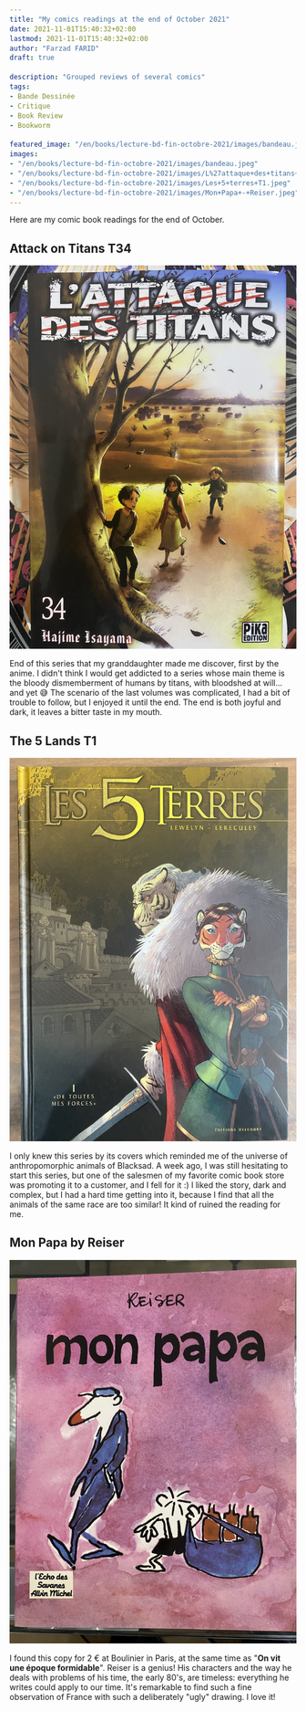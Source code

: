 ```yaml
---
title: "My comics readings at the end of October 2021"
date: 2021-11-01T15:40:32+02:00
lastmod: 2021-11-01T15:40:32+02:00
author: "Farzad FARID"
draft: true

description: "Grouped reviews of several comics"
tags:
- Bande Dessinée
- Critique
- Book Review
- Bookworm

featured_image: "/en/books/lecture-bd-fin-octobre-2021/images/bandeau.jpeg"
images: 
- "/en/books/lecture-bd-fin-octobre-2021/images/bandeau.jpeg"
- "/en/books/lecture-bd-fin-octobre-2021/images/L%27attaque+des+titans+T34.jpeg"
- "/en/books/lecture-bd-fin-octobre-2021/images/Les+5+terres+T1.jpeg"
- "/en/books/lecture-bd-fin-octobre-2021/images/Mon+Papa+-+Reiser.jpeg"
---
```


Here are my comic book readings for the end of October.

## Attack on Titans T34

![Attaque on titans](images/L'attaque%20des%20titans%20T34.jpeg)

End of this series that my granddaughter made me discover, first by the anime. I didn't think I would get addicted to a series whose main theme is the bloody dismemberment of humans by titans, with bloodshed at will... and yet :sweat_smile: The scenario of the last volumes was complicated, I had a bit of trouble to follow, but I enjoyed it until the end. The end is both joyful and dark, it leaves a bitter taste in my mouth.

## The 5 Lands T1

![Les 5 Terres](images/Les%205%20terres%20T1.jpeg)

I only knew this series by its covers which reminded me of the universe of anthropomorphic animals of Blacksad. A week ago, I was still hesitating to start this series, but one of the salesmen of my favorite comic book store was promoting it to a customer, and I fell for it :) I liked the story, dark and complex, but I had a hard time getting into it, because I find that all the animals of the same race are too similar! It kind of ruined the reading for me.

## Mon Papa by Reiser

![My Dad](images/Mon%20Papa%20-%20Reiser.jpeg)

I found this copy for 2 € at Boulinier in Paris, at the same time as "**On vit une époque formidable**". Reiser is a genius! His characters and the way he deals with problems of his time, the early 80's, are timeless: everything he writes could apply to our time. It's remarkable to find such a fine observation of France with such a deliberately "ugly" drawing. I love it! 
